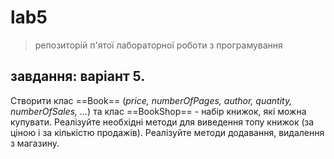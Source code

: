 # lab5
> репозиторій п'ятої лабораторної роботи з програмування
## завдання: варіант 5.

Створити клас ==Book== (*price, numberOfPages, author, quantity, numberOfSales, ...*) та клас ==BookShop== - набір книжок, які можна купувати. Реалізуйте необхідні методи для виведення топу книжок (за ціною і за кількістю продажів). Реалізуйте методи додавання, видалення з магазину.


